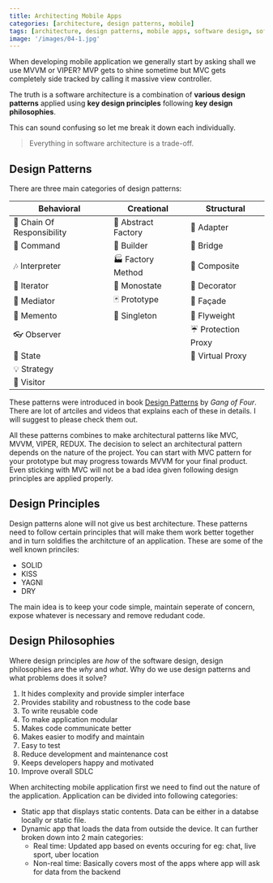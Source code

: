 ```yaml
---
title: Architecting Mobile Apps
categories: [architecture, design patterns, mobile]
tags: [architecture, design patterns, mobile apps, software design, software architecture, MVVM, MVC, SOLID]
image: '/images/04-1.jpg'
---
```

 
When developing mobile application we generally start by asking shall we use MVVM or VIPER? MVP gets to shine sometime but MVC gets completely side tracked by calling it massive view controller.

The truth is a software architecture is a combination of **various design patterns** applied using **key design principles** following **key design philosophies**.

This can sound confusing so let me break it down each individually. 

> Everything in software architecture is a trade-off.

## Design Patterns

There are three main categories of design patterns:


| Behavioral                              | Creational                | Structural                |
| ------------------------------------------------------ | ---------------------------------------- | ---------------------------------------- |
| 🐝 Chain Of Responsibility | 🌰 Abstract Factory | 🔌 Adapter                   |
| 👫 Command                                 | 👷 Builder                   | 🌉 Bridge                     |
| 🎶 Interpreter                         | 🏭 Factory Method     | 🌿 Composite               |
| 🍫 Iterator                               | 🔂 Monostate              | 🍧 Decorator               |
| 💐 Mediator                               | 🃏 Prototype              | 🎁 Façade                     |
| 💾 Memento                                 | 💍 Singleton               | 🍃 Flyweight               |
| 👓 Observer                               |                                           | ☔ Protection Proxy |
| 🐉 State                                     |                                           | 🍬 Virtual Proxy       |
| 💡 Strategy                               |                                          |                                          |
| 🏃 Visitor                                 |                                          |                                          |


These patterns were introduced in book [Design Patterns](https://en.wikipedia.org/wiki/Design_Patterns#Patterns_by_type) by *Gang of Four*. There are lot of artciles and videos that explains each of these in details. I will suggest to please check them out.

All these patterns combines to make architectural patterns like MVC, MVVM, VIPER, REDUX. The decision to select an architectural pattern depends on the nature of the project. You can start with MVC pattern for your prototype but may progress towards MVVM for your final product. Even sticking with MVC will not be a bad idea given following design principles are applied properly.

## Design Principles

Design patterns alone will not give us best architecture. These patterns need to follow certain principles that will make them work better together and in turn soldifies the architcture of an application. 
These are some of the well known princiles:

* SOLID
* KISS
* YAGNI
* DRY

The main idea is to keep your code simple, maintain seperate of concern, expose whatever is necessary and remove redudant code. 

## Design Philosophies

Where design principles are *how* of the software design, design philosophies are the *why* and *what*.
Why do we use design patterns and what problems does it solve? 

 1. It hides complexity and provide simpler interface
 2. Provides stability and robustness to the code base
 3. To write reusable code
 4. To make application modular
 5. Makes code communicate better
 6. Makes easier to modify and maintain
 7. Easy to test
 8. Reduce development and maintenance cost
 9. Keeps developers happy and motivated
 10. Improve overall SDLC

When architecting mobile application first we need to find out the nature of the application. Application can be divided into following categories:

- Static app that displays static contents. Data can be either in a databse locally or static file.
- Dynamic app that loads the data from outside the device. It can further broken down into 2 main categories: 
    * Real time: Updated app based on events occuring for eg: chat, live sport, uber location
    * Non-real time: Basically covers most of the apps where app will ask for data from the backend
    